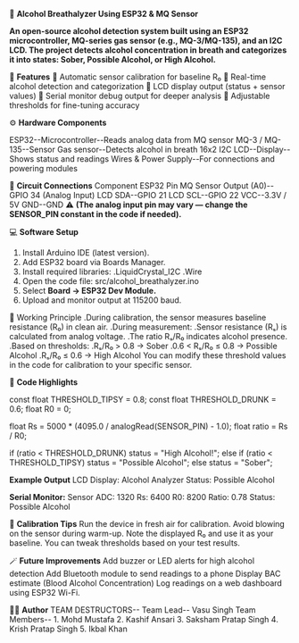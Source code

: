 🍷 **Alcohol Breathalyzer Using ESP32 & MQ Sensor**

**An open-source alcohol detection system built using an ESP32 microcontroller, MQ-series gas sensor (e.g., MQ-3/MQ-135), and an I2C LCD.
The project detects alcohol concentration in breath and categorizes it into states: Sober, Possible Alcohol, or High Alcohol.**

🧰 **Features**
🔹 Automatic sensor calibration for baseline R₀
🔹 Real-time alcohol detection and categorization
🔹 LCD display output (status + sensor values)
🔹 Serial monitor debug output for deeper analysis
🔹 Adjustable thresholds for fine-tuning accuracy

⚙️ **Hardware Components**

ESP32--Microcontroller--Reads analog data from MQ sensor
MQ-3 / MQ-135--Sensor	Gas sensor--Detects alcohol in breath
16x2 I2C LCD--Display--Shows status and readings
Wires & Power Supply--For connections and powering modules

🔌 **Circuit Connections**
Component	ESP32 Pin
MQ Sensor Output (A0)--GPIO 34 (Analog Input)
LCD SDA--GPIO 21
LCD SCL--GPIO 22
VCC--3.3V / 5V
GND--GND 
⚠️ **(The analog input pin may vary — change the SENSOR_PIN constant in the code if needed).**

💻 **Software Setup**
1. Install Arduino IDE (latest version).
2. Add ESP32 board via Boards Manager.
3. Install required libraries:
   .LiquidCrystal_I2C
   .Wire
4. Open the code file:
    src/alcohol_breathalyzer.ino
5. Select **Board → ESP32 Dev Module.**
6. Upload and monitor output at 115200 baud.

🧮 Working Principle
   .During calibration, the sensor measures baseline resistance (R₀) in clean air.
   .During measurement:
     .Sensor resistance (Rₛ) is calculated from analog voltage.
     .The ratio Rₛ/R₀ indicates alcohol presence.
     .Based on thresholds:
     .Rₛ/R₀ > 0.8 → Sober
     .0.6 < Rₛ/R₀ ≤ 0.8 → Possible Alcohol
     .Rₛ/R₀ ≤ 0.6 → High Alcohol
    You can modify these threshold values in the code for calibration to your specific sensor.

🧩 **Code Highlights**

const float THRESHOLD_TIPSY = 0.8;
const float THRESHOLD_DRUNK = 0.6;
float R0 = 0;

float Rs = 5000 * (4095.0 / analogRead(SENSOR_PIN) - 1.0);
float ratio = Rs / R0;

if (ratio < THRESHOLD_DRUNK) status = "High Alcohol!";
else if (ratio < THRESHOLD_TIPSY) status = "Possible Alcohol";
else status = "Sober";

**Example Output**
  LCD Display:
      Alcohol Analyzer
      Status: Possible Alcohol

**Serial Monitor:**
   Sensor ADC: 1320   Rs: 6400   R0: 8200   Ratio: 0.78
   Status: Possible Alcohol 
   
🧪 **Calibration Tips**
  Run the device in fresh air for calibration.
  Avoid blowing on the sensor during warm-up.
  Note the displayed R₀ and use it as your baseline.
  You can tweak thresholds based on your test results.

🪄 **Future Improvements**
  Add buzzer or LED alerts for high alcohol detection
  Add Bluetooth module to send readings to a phone
  Display BAC estimate (Blood Alcohol Concentration)
  Log readings on a web dashboard using ESP32 Wi-Fi. 

🧑‍💻 **Author**
  TEAM DESTRUCTORS-- 
    Team Lead-- Vasu Singh 
      Team Members-- 
       1. Mohd Mustafa 
       2. Kashif Ansari 
       3. Saksham Pratap Singh 
       4. Krish Pratap Singh 
       5. Ikbal Khan 
                     



